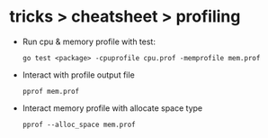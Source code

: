 # tricks > cheatsheet > profiling

- Run cpu & memory profile with test: 
    ```
    go test <package> -cpuprofile cpu.prof -memprofile mem.prof
    ```

- Interact with profile output file
    ```
    pprof mem.prof
    ```

- Interact memory profile with allocate space type
    ```
    pprof --alloc_space mem.prof
    ```